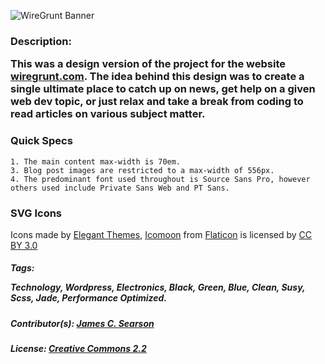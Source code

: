 ![WireGrunt Banner](http://i.imgur.com/iL1jzYY.png)

### Description:  <p>This was a design version of the project for the website <a href="http://wiregrunt.com" target="_blank">wiregrunt.com</a>.  The idea behind this design was to create a single ultimate place to catch up on news, get help on a given web dev topic, or just relax and take a break from coding to read articles on various subject matter.

### Quick Specs
	1. The main content max-width is 70em.
	3. Blog post images are restricted to a max-width of 556px.
	4. The predominant font used throughout is Source Sans Pro, however others used include Private Sans Web and PT Sans.

### SVG Icons
Icons made by <a href="http://www.flaticon.com/authors/elegant-themes" title="Elegant Themes" target="_blank">Elegant Themes</a>, <a href="http://www.flaticon.com/authors/icomoon" title="Icomoon" target="_blank">Icomoon</a> from <a href="http://www.flaticon.com" title="Flaticon" target="_blank">Flaticon</a> is licensed by <a href="http://creativecommons.org/licenses/by/3.0/" title="Creative Commons BY 3.0" target="_blank">CC BY 3.0</a>

##### Tags:  <p>Technology, Wordpress, Electronics, Black, Green, Blue, Clean, Susy, Scss, Jade, Performance Optimized.</p>

##### Contributor(s):  <a href="http://moviewake.com/" target="_blank">James C. Searson</a>

##### License:  <a href="https://creativecommons.org/licenses/by/2.0/" target="_blank">Creative Commons 2.2</a>
